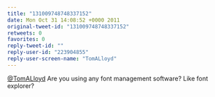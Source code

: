 ```yaml
---
title: "131009748748337152"
date: Mon Oct 31 14:08:52 +0000 2011
original-tweet-id: "131009748748337152"
retweets: 0
favorites: 0
reply-tweet-id: ""
reply-user-id: "223904855"
reply-user-screen-name: "TomALloyd"
---
```

<a href="https://twitter.com/TomALloyd">@TomALloyd</a> Are you using any font management software? Like font explorer?
